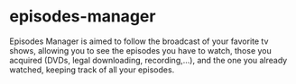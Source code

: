 episodes-manager
================

Episodes Manager is aimed to follow the broadcast of your favorite tv shows, allowing you to see the episodes you have to watch, those you acquired (DVDs, legal downloading, recording,...), and the one you already watched, keeping track of all your episodes.
